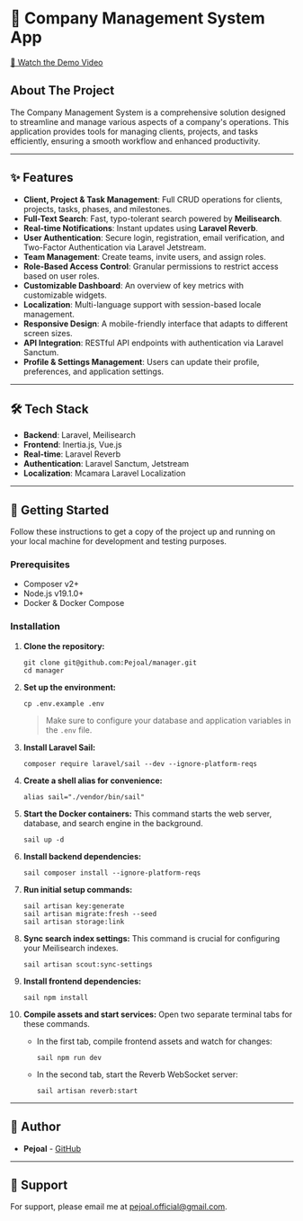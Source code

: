# 🏢 Company Management System App

[🎥 Watch the Demo Video](https://github.com/user-attachments/assets/785440b8-69a3-4e4d-85de-5fb0ebd78125)

## About The Project

The Company Management System is a comprehensive solution designed to streamline and manage various aspects of a company's operations. This application provides tools for managing clients, projects, and tasks efficiently, ensuring a smooth workflow and enhanced productivity.

---

## ✨ Features

-   **Client, Project & Task Management**: Full CRUD operations for clients, projects, tasks, phases, and milestones.
-   **Full-Text Search**: Fast, typo-tolerant search powered by **Meilisearch**.
-   **Real-time Notifications**: Instant updates using **Laravel Reverb**.
-   **User Authentication**: Secure login, registration, email verification, and Two-Factor Authentication via Laravel Jetstream.
-   **Team Management**: Create teams, invite users, and assign roles.
-   **Role-Based Access Control**: Granular permissions to restrict access based on user roles.
-   **Customizable Dashboard**: An overview of key metrics with customizable widgets.
-   **Localization**: Multi-language support with session-based locale management.
-   **Responsive Design**: A mobile-friendly interface that adapts to different screen sizes.
-   **API Integration**: RESTful API endpoints with authentication via Laravel Sanctum.
-   **Profile & Settings Management**: Users can update their profile, preferences, and application settings.

---

## 🛠️ Tech Stack

-   **Backend**: Laravel, Meilisearch
-   **Frontend**: Inertia.js, Vue.js
-   **Real-time**: Laravel Reverb
-   **Authentication**: Laravel Sanctum, Jetstream
-   **Localization**: Mcamara Laravel Localization

---

## 🚀 Getting Started

Follow these instructions to get a copy of the project up and running on your local machine for development and testing purposes.

### Prerequisites

-   Composer v2+
-   Node.js v19.1.0+
-   Docker & Docker Compose

### Installation

1.  **Clone the repository:**
    ```shell
    git clone git@github.com:Pejoal/manager.git
    cd manager
    ```
2.  **Set up the environment:**
    ```shell
    cp .env.example .env
    ```
    > Make sure to configure your database and application variables in the `.env` file.
3.  **Install Laravel Sail:**
    ```shell
    composer require laravel/sail --dev --ignore-platform-reqs
    ```
4.  **Create a shell alias for convenience:**
    ```shell
    alias sail="./vendor/bin/sail"
    ```
5.  **Start the Docker containers:**
    This command starts the web server, database, and search engine in the background.
    ```shell
    sail up -d
    ```
6.  **Install backend dependencies:**
    ```shell
    sail composer install --ignore-platform-reqs
    ```
7.  **Run initial setup commands:**
    ```shell
    sail artisan key:generate
    sail artisan migrate:fresh --seed
    sail artisan storage:link
    ```
8.  **Sync search index settings:**
    This command is crucial for configuring your Meilisearch indexes.
    ```shell
    sail artisan scout:sync-settings
    ```
9.  **Install frontend dependencies:**
    ```shell
    sail npm install
    ```
10. **Compile assets and start services:**
    Open two separate terminal tabs for these commands.

    -   In the first tab, compile frontend assets and watch for changes:
        ```shell
        sail npm run dev
        ```
    -   In the second tab, start the Reverb WebSocket server:
        ```shell
        sail artisan reverb:start
        ```

---

## 👤 Author

-   **Pejoal** - [GitHub](https://www.github.com/Pejoal)

---

## 🤝 Support

For support, please email me at [pejoal.official@gmail.com](mailto:pejoal.official@gmail.com).
